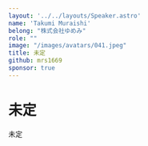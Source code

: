 ```yaml
---
layout: '../../layouts/Speaker.astro'
name: 'Takumi Muraishi'
belong: "株式会社ゆめみ"
role: ""
image: "/images/avatars/041.jpeg"
title: 未定
github: mrs1669
sponsor: true
---
```


# 未定

未定